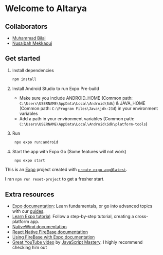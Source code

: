 # Welcome to Altarya

## Collaborators

- [Muhammad Bilal](https://github.com/Kou-hako)
- [Nusaibah Mekkaoui](https://github.com/NMekks)

## Get started

1. Install dependencies

   ```bash
   npm install
   ```

2. Install Android Studio to run Expo Pre-build

   - Make sure you include ANDROID_HOME (Common path: `C:\Users\USERNAME\AppData\Local\Android\Sdk`) & JAVA_HOME (Common path: `C:\Program Files\Java\jdk-23d`) in your environment variables
   - Add a path in your environment variables (Common path: `C:\Users\USERNAME\AppData\Local\Android\Sdk\platform-tools`)

3. Run

   ```bash
    npx expo run:android
   ```

4. Start the app with Expo Go (Some features will not work)

   ```bash
    npx expo start
   ```

This is an [Expo](https://expo.dev) project created with [`create-expo-app@latest`](https://docs.expo.dev/router/installation/).

I ran `npm run reset-project` to get a fresher start.

## Extra resources

- [Expo documentation](https://docs.expo.dev/): Learn fundamentals, or go into advanced topics with our [guides](https://docs.expo.dev/guides).
- [Learn Expo tutorial](https://docs.expo.dev/tutorial/introduction/): Follow a step-by-step tutorial, creating a cross-platform app.
- [NativeWind documentation](https://www.nativewind.dev/overview/)
- [React Native FireBase documentation](https://rnfirebase.io/)
- [Using FireBase with Expo documentation](https://docs.expo.dev/guides/using-firebase/)
- [Great YouTube video](https://www.youtube.com/watch?v=ZBCUegTZF7M&t=1072s) by [JavaScript Mastery](https://www.youtube.com/@javascriptmastery). I highly recommend checking him out
